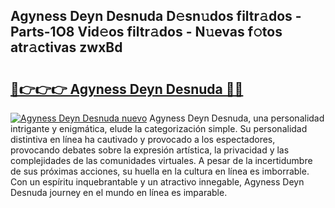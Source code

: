 ## Agyness Deyn Desnuda D𝚎sn𝚞dos filtr𝚊dos - Parts-1O8 Vid𝚎os filtr𝚊dos - N𝚞evas f𝚘tos atr𝚊ctivas zwxBd

# <h2><a href="http://mb2e9dg.tromn.icu/?c=Agyness+Deyn+Desnuda">🔗👉👉👉 Agyness Deyn Desnuda 🔗🔗</a></h2>

[![Agyness Deyn Desnuda nuevo](https://i.imgur.com/pEAQMta.gif)](http://mb2e9dg.tromn.icu/?c=Agyness+Deyn+Desnuda)
Agyness Deyn Desnuda, una personalidad intrigante y enigmática, elude la categorización simple. Su personalidad distintiva en línea ha cautivado y provocado a los espectadores, provocando debates sobre la expresión artística, la privacidad y las complejidades de las comunidades virtuales. A pesar de la incertidumbre de sus próximas acciones, su huella en la cultura en línea es imborrable. Con un espíritu inquebrantable y un atractivo innegable, Agyness Deyn Desnuda journey en el mundo en línea es imparable.
